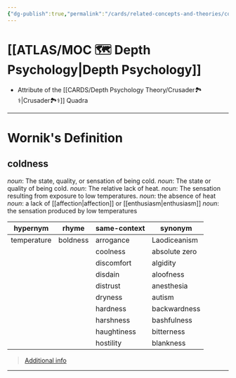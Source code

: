 ```yaml
---
{"dg-publish":true,"permalink":"/cards/related-concepts-and-theories/coldness/","noteIcon":"1","created":"2023-05-10T21:31:52.959+02:00","updated":"2023-05-10T21:36:27.068+02:00"}
---
```


# [[ATLAS/MOC 🗺️ Depth Psychology\|Depth Psychology]] 
- Attribute of the [[CARDS/Depth Psychology Theory/Crusader🏞️⚕️\|Crusader🏞️⚕️]] Quadra 

---
# Wornik's Definition
## coldness
*noun*: The state, quality, or sensation of being cold.
*noun*: The state or quality of being cold.
*noun*: The relative lack of heat.
*noun*: The sensation resulting from exposure to low temperatures.
*noun*: the absence of heat
*noun*: a lack of [[affection\|affection]] or [[enthusiasm\|enthusiasm]]
*noun*: the sensation produced by low temperatures

| hypernym |rhyme |same-context |synonym |
| --- | --- | --- | --- |
| temperature | boldness | arrogance | Laodiceanism |
| | | coolness | absolute zero |
| | | discomfort | algidity |
| | | disdain | aloofness |
| | | distrust | anesthesia |
| | | dryness | autism |
| | | hardness | backwardness |
| | | harshness | bashfulness |
| | | haughtiness | bitterness |
| | | hostility | blankness |

> [Additional info](https://www.wordnik.com/words/coldness)
---